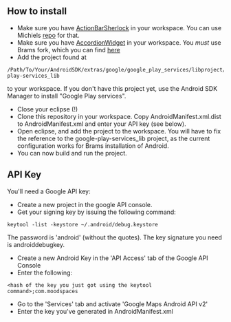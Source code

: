 ## How to install

* Make sure you have [ActionBarSherlock](github.com/mstaessen/actionbarsherlock) in your workspace. You can use Michiels [repo](github.com/mstaessen/actionbarsherlock) for that.
* Make sure you have [AccordionWidget](github.com/hamsterready/android-accordion-view) in your workspace. You _must_ use Brams fork, which you can find [here](github.com/bgotink/android-accordion-view)
* Add the project found at 
```
/Path/To/Your/AndroidSDK/extras/google/google_play_services/libproject/google-play-services_lib
```
to your workspace. If you don't have this project yet, use the Android SDK Manager to install "Google Play services".

* Close your eclipse (!)
* Clone this repository in your workspace. Copy AndroidManifest.xml.dist to AndroidManifest.xml and enter your API key (see below).
* Open eclipse, and add the project to the workspace. You will have to fix the reference to the google-play-services_lib project, as the current configuration works for Brams installation of Android.
* You can now build and run the project.

## API Key

You'll need a Google API key:

* Create a new project in the google API console.
* Get your signing key by issuing the following command:
```
keytool -list -keystore ~/.android/debug.keystore
```
The password is 'android' (without the quotes). The key signature you need is androiddebugkey.
* Create a new Android Key in the 'API Access' tab of the Google API Console
* Enter the following:
```
<hash of the key you just got using the keytool command>;com.moodspaces
```
* Go to the 'Services' tab and activate 'Google Maps Android API v2'
* Enter the key you've generated in AndroidManifest.xml
